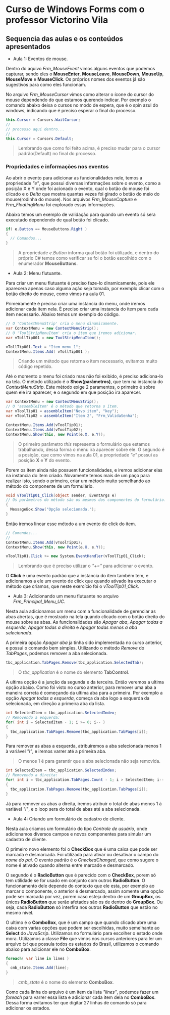 # Curso de Windows Forms com o professor Victorino Vila

## Sequencia das aulas e os conteúdos apresentados

- Aula 1: Eventos de mouse.

Dentro do aquivo *Frm_MouseEvent* vimos alguns eventos que podemos capturar, sendo eles o **MouseEnter**, **MouseLeave**, **MouseDown**, **MouseUp**, **MouseMove** e **MouseClick**. Os próprios nomes dos eventos já são sugestivos para como eles funcionam.

No arquivo *Frm_MouseCursor* vimos como alterar o ícone do cursor do mouse dependendo do que estamos querendo indicar. Por exemplo o comando abaixo deixa o cursos no modo de espera, que é o spin azul do windows, indicando que é preciso esperar o final do processo.

```C#
this.Cursor = Cursors.WaitCursor;
// 
// processo aqui dentro...
// 
this.Cursor = Cursors.Default;
```

> Lembrando que como foi feito acima, é preciso mudar para o cursor padrão(Default) no final do processo.

### Propriedades e informações nos eventos

Ao abrir o evento para adicionar as funcionalidades nele, temos a propriedade *"e"*, que possui diversas informações sobre o evento, como a posição X e Y onde foi acionado o evento, qual o botão do mouse foi clicado e o *Delta* que mostra quantas vezes foi girado o botão do meio do mouse(rodinha do mouse). Nos arquivos *Frm_MouseCapture* e *Frm_FloatingMenu* foi explorado essas informações.

Abaixo temos um exemplo de validação para quando um evento só sera executado dependendo de qual botão foi clicado.

```C#
if( e.Button == MouseButtons.Right )
{
  // Comandos...
}
```

> A propriedade *e.Button* informa qual botão foi utilizado, e dentro do próprio C# temos como verificar se foi o botão escolhido com o enumerador **MouseButtons**.

- Aula 2: Menu flutuante.

Para criar um menu flutuante é preciso faze-lo dinamicamente, pois ele aparecera apenas caso alguma ação seja tomada, por exemplo clicar com o botão direito do mouse, como vimos na aula 01.

Primeiramente é preciso criar uma instancia do menu, onde iremos adicionar cada item nela. É preciso criar uma instancia do item para cada item necessario. Abaixo temos um exemplo do código.

```C#
// O 'ContextMenuStrip' cria o menu dinamicamente.
var ContextMenu = new ContextMenuStrip();
// O 'ToolStripMenuItem' cria o item que iremos adicionar.
var vTollTip001 = new ToolStripMenuItem();

vTollTip001.Text = "Item menu 1";
ContextMenu.Items.Add( vTollTip001 );
```

> Criando um método que retorna o item necessario, evitamos muito código repetido.

Até o momento o menu foi criado mas não foi exibido, é preciso adiciona-lo na tela. O método utilizado é o **Show(parâmetros)**, que tem na instancia do *ContextMenuStrip*. Este método exige 2 paramentos, o primeiro é sobre quem ele ira aparecer, e o segundo em que posição ira aparecer.

```C#
var ContextMenu = new ContextMenuStrip();
// O 'assembleItem' é o método que retorna o item.
var vToolTip01 = assembleItem("Novo item", "key");
var vToolTip02 = assembleItem("Item 2", "Frm_ValidaSenha");

ContextMenu.Items.Add(vToolTip01);
ContextMenu.Items.Add(vToolTip02);
ContextMenu.Show(this, new Point(e.X, e.Y));
```

> O primeiro parâmetro *this* representa o formulário que estamos trabalhando, dessa forma o menu ira aparecer sobre ele. O segundo é a posição, que como vimos na aula 01, a propriedade *"e"* possui as posição **X** e **Y** do evento.

Porem os item ainda não possuem funcionalidades, e iremos adicionar elas na instancia do item criado. Novamente temos mais de um paço para realizar isto, sendo o primeiro, criar um método muito semelhando ao método do componente de um formulário.

```C#
void vToolTip01_Click(object sender, EventArgs e)
// Os parâmetros do método são os mesmos dos componentes do formulário.
{
  MessageBox.Show("Opção selecionada.");
}
```

Então iremos lincar esse método a um evento de click do item.

```C#
// Comandos...
// 
ContextMenu.Items.Add(vToolTip01);
ContextMenu.Show(this, new Point(e.X, e.Y));

vToolTip01.Click += new System.EventHandler(vToolTip01_Click);
```

> Lembrando que é preciso utilizar o *"+="* para adicionar o evento.

O **Click** é uma evento padrão que a instancia do item também tem, e adicionamos a ele um evento de click que quando ativado ira executar o método que criamos, que neste exercício foi o *vToolTip01_Click*.

- Aula 3: Adicionando um menu flutuante no arquivo *Frm_Principal_Menu_UC*.

Nesta aula adicionamos um menu com a funcionalidade de gerenciar as abas abertas, que é mostrado na tela quando clicado com o botão direito do mouse sobre as abas. As funcionalidades são *Apagar aba*, *Apagar todas a esquerda*, *Apagar todas a direita* e *Apagar todas menos a aba selecionada*.

A primeira opção *Apagar aba* ja tinha sido implementada no curso anterior, e possui o comando bem simples. Utilizando o método *Remove* do *TabPages*, podemos remover a aba selecionada.

```C#
tbc_application.TabPages.Remove(tbc_application.SelectedTab);
```

> O *tbc_application* é o nome do elemento **TabControl**.

A ultima opção é a junção da segunda e da terceira. Então veremos a ultima opção abaixo. Como foi visto no curso anterior, para remover uma aba a maneira correta é começando da ultima aba para a primeira. Por exemplo a opção *Apagar todas a esquerda*, começa da aba logo a esquerda da selecionada, em direção a primeira aba da lista.

```C#
int SelectedItem = tbc_application.SelectedIndex;
// Removendo a esquerda:
for( int i = SelectedItem - 1; i >= 0; i-- )
{
  tbc_application.TabPages.Remove(tbc_application.TabPages[i]);
}
```

Para remover as abas a esquerda, atribuiremos a aba selecionada menos 1 à variável *"i"*, e iremos varrer até a primeira aba.

> O menos 1 é para garantir que a aba selecionada não seja removida.

```C#
int SelectedItem = tbc_application.SelectedIndex;
// Removendo a direita:
for( int i = tbc_application.TabPages.Count - 1; i > SelectedItem; i-- )
{
  tbc_application.TabPages.Remove(tbc_application.TabPages[i]);
}
```

Já para remover as abas a direita, iremos atribuir o total de abas menos 1 à variável *"i"*, e o loop sera do total de abas até a aba selecionada.

- Aula 4: Criando um formulário de cadastro de cliente.

Nesta aula criamos um formulário do tipo *Controle de usuário*, onde adicionamos diversos campos e novos componentes para simular um cadastro de cliente.

O primeiro novo elemento foi o **CheckBox** que é uma caixa que pode ser marcada e desmarcada. Foi utilizada para ativar ou desativar o campo do *nome do pai*. O evento padrão é o *CheckedChanged*, que como sugere o nome é ativado quando alterna entre marcado e desmarcado.

O segundo é o **RadioButton** que é parecido com o **CheckBox**, porem só tem utilidade se for usado em conjunto com outros **RadioButton**. O funcionamento dele depende do contexto que ele esta, por exemplo ao marcar o componente, o anterior é desmarcado, assim somente uma opção pode ser marcada por vez, porem caso esteja dentro de um **GroupBox**, os únicos **RadioButton** que serão afetados são os de dentro do **GroupBox**. Ou seja, cada **RadioButton** só interfira nos outros **RadioButton** que estão no mesmo nível.

O ultimo é o **ComboBox**, que é um campo que quando clicado abre uma caixa com varias opções que podem ser escolhidas, muito semelhante ao **Select** do *JavaScrip*. Utilizamos no formulário para escolher o estado onde mora. Utilizamos a classe **File** que vimos nos cursos anteriores para ler um arquivo *txt* que possuía todos os estados do Brasil, utilizamos o comando abaixo para adicionar ele no **ComboBox**.

```C#
foreach( var line in lines )
{
  cmb_state.Items.Add(line);
}
```

> *cmb_state* é o nome do elemento **ComboBox**.

Como cada linha do arquivo é um item da lista *"lines"*, podemos fazer um *foreach* para varrer essa lista e adicionar cada item dela no **ComboBox**. Dessa forma evitamos ter que digitar 27 linhas de comando só para adicionar os estados.
